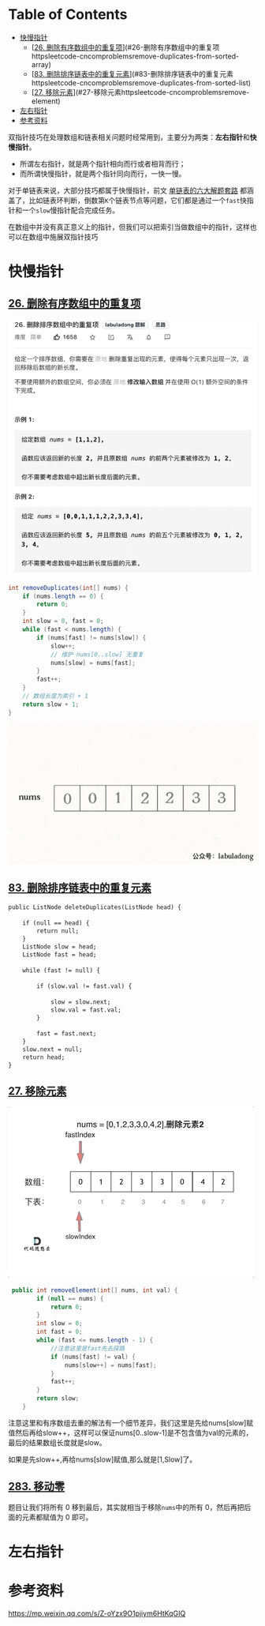# Table of Contents

* [快慢指针](#快慢指针)
  * [[26. 删除有序数组中的重复项](https://leetcode-cn.com/problems/remove-duplicates-from-sorted-array/)](#26-删除有序数组中的重复项httpsleetcode-cncomproblemsremove-duplicates-from-sorted-array)
  * [[83. 删除排序链表中的重复元素](https://leetcode-cn.com/problems/remove-duplicates-from-sorted-list/)](#83-删除排序链表中的重复元素httpsleetcode-cncomproblemsremove-duplicates-from-sorted-list)
  * [[27. 移除元素](https://leetcode-cn.com/problems/remove-element/)](#27-移除元素httpsleetcode-cncomproblemsremove-element)
* [左右指针](#左右指针)
* [参考资料](#参考资料)


双指针技巧在处理数组和链表相关问题时经常用到，主要分为两类：**左右指针**和**快慢指针**。

+ 所谓左右指针，就是两个指针相向而行或者相背而行；
+ 而所谓快慢指针，就是两个指针同向而行，一快一慢。

对于单链表来说，大部分技巧都属于快慢指针，前文 [单链表的六大解题套路](https://mp.weixin.qq.com/s?__biz=MzAxODQxMDM0Mw==&mid=2247492022&idx=1&sn=35f6cb8ab60794f8f52338fab3e5cda5&scene=21#wechat_redirect) 都涵盖了，比如链表环判断，倒数第`K`个链表节点等问题，它们都是通过一个`fast`快指针和一个`slow`慢指针配合完成任务。

在数组中并没有真正意义上的指针，但我们可以把索引当做数组中的指针，这样也可以在数组中施展双指针技巧





# 快慢指针

## [26. 删除有序数组中的重复项](https://leetcode-cn.com/problems/remove-duplicates-from-sorted-array/)

![](.images/下载-1647996659232.png)



```java
int removeDuplicates(int[] nums) {
    if (nums.length == 0) {
        return 0;
    }
    int slow = 0, fast = 0;
    while (fast < nums.length) {
        if (nums[fast] != nums[slow]) {
            slow++;
            // 维护 nums[0..slow] 无重复
            nums[slow] = nums[fast];
        }
        fast++;
    }
    // 数组长度为索引 + 1
    return slow + 1;
}
```

![](.images/640-1647997244587.gif)

## [83. 删除排序链表中的重复元素](https://leetcode-cn.com/problems/remove-duplicates-from-sorted-list/)

```
public ListNode deleteDuplicates(ListNode head) {

    if (null == head) {
        return null;
    }
    ListNode slow = head;
    ListNode fast = head;

    while (fast != null) {

        if (slow.val != fast.val) {

            slow = slow.next;
            slow.val = fast.val;
        }

        fast = fast.next;
    }
    slow.next = null;
    return head;
}
```



## [27. 移除元素](https://leetcode-cn.com/problems/remove-element/)

![](.images/008eGmZEly1gntrds6r59g30du09mnpd.gif)

```java
 public int removeElement(int[] nums, int val) {
        if (null == nums) {
            return 0;
        }
        int slow = 0;
        int fast = 0;
        while (fast <= nums.length - 1) {
            //注意这里是fast先去探路
            if (nums[fast] != val) {
                nums[slow++] = nums[fast];
            }
            fast++;
        }
        return slow;
    }
```


注意这里和有序数组去重的解法有一个细节差异，我们这里是先给nums[slow]赋值然后再给slow++，这样可以保证nums[0..slow-1]是不包含值为val的元素的，最后的结果数组长度就是slow。

如果是先slow++,再给nums[slow]赋值,那么就是[1,Slow]了。



## [283. 移动零](https://leetcode-cn.com/problems/move-zeroes/)

题目让我们将所有 0 移到最后，其实就相当于移除`nums`中的所有 0，然后再把后面的元素都赋值为 0 即可。





# 左右指针





# 参考资料

https://mp.weixin.qq.com/s/Z-oYzx9O1pjiym6HtKqGIQ
